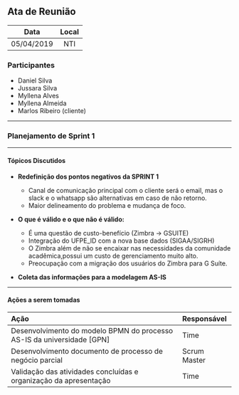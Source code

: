 ## Ata de Reunião
  

| Data       | Local              |
| :--------: | :----------------: |
| 05/04/2019 |       NTI          |

### Participantes

* Daniel Silva
* Jussara Silva 
* Myllena Alves
* Myllena Almeida 
* Marlos Ribeiro (cliente) 

---

### Planejamento de Sprint 1

---

#### Tópicos Discutidos

- **Redefinição dos pontos negativos da SPRINT 1**
	- Canal de comunicação principal com o cliente será o email, mas o slack e o whatsapp são alternativas em caso de não retorno.
	- Maior delineamento do problema e mudança de foco.

- **O que é válido e o que não é válido:**
	- É uma questão de custo-benefício (Zimbra -> GSUITE)
	- Integração do UFPE_ID com a nova base dados (SIGAA/SIGRH) 
	- O Zimbra além de não se encaixar nas necessidades da comunidade acadêmica,possui um custo de gerenciamento muito alto.
	- Preocupação com a migração dos usuários do Zimbra para G Suíte.


- **Coleta das informações para a modelagem AS-IS**
  
---

#### Ações a serem tomadas

| Ação                                                                                         | Responsável   |
|:-------------------------------------------------------------------------------------------- | :------------ |
| Desenvolvimento do modelo BPMN do processo AS-IS da universidade [GPN]                       |    Time       |
| Desenvolvimento documento de processo de negócio parcial                                     |  Scrum Master |
| Validação das atividades concluídas e organização da apresentação                            |    Time       |
 
